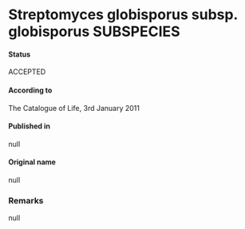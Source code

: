 # Streptomyces globisporus subsp. globisporus SUBSPECIES

#### Status
ACCEPTED

#### According to
The Catalogue of Life, 3rd January 2011

#### Published in
null

#### Original name
null

### Remarks
null